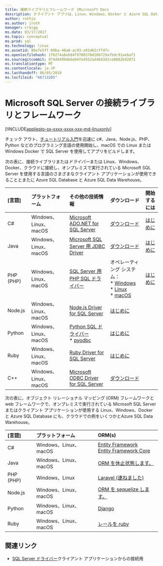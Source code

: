 ```yaml
---
title: 接続ライブラリとフレームワーク |Microsoft Docs
description: クライアント アプリは、Linux、Windows、Docker と Azure SQL Database と Azure SQL Data Warehouse にも、クラウドまたはオンプレミスで実行されている Microsoft SQL Server に接続するさまざまな言語から使用できる接続ドライバーの一覧を表示します。
author: rothja
ms.author: jroth
manager: craigg
ms.date: 03/17/2017
ms.topic: conceptual
ms.prod: sql
ms.technology: linux
ms.assetid: 80efe5ff-09ba-48a0-ac93-a91d62cff47c
ms.openlocfilehash: 1f0274a8eb84f9700378d266729afbdc91aebaf1
ms.sourcegitcommit: 074d44994b6e84fe4552ad4843d2ce0882b92871
ms.translationtype: MT
ms.contentlocale: ja-JP
ms.lasthandoff: 06/05/2019
ms.locfileid: "66713205"
---
```

# <a name="connectivity-libraries-and-frameworks-for-microsoft-sql-server"></a>Microsoft SQL Server の接続ライブラリとフレームワーク

[!INCLUDE[appliesto-ss-xxxx-xxxx-xxx-md-linuxonly](../includes/appliesto-ss-xxxx-xxxx-xxx-md-linuxonly.md)]

チェック アウト、[チュートリアル入門](https://aka.ms/sqldev)を迅速に c#、Java、Node.js、PHP、Python などのプログラミング言語の使用開始し、macOS での Linux または Windows Docker で SQL Server を使用してアプリをビルドします。

次の表に、接続ライブラリまたは*ドライバー*または Linux、Windows、Docker、クラウドに接続し、オンプレミスで実行されている Microsoft SQL Server を使用する言語のさまざまなクライアント アプリケーションが使用できることとまたに Azure SQL Database と Azure SQL Data Warehouse。 

| [言語] | プラットフォーム | その他の技術情報 | ダウンロード | 開始するには |
| :-- | :-- | :-- | :-- | :-- |
| C# | Windows、Linux、macOS | [Microsoft ADO.NET for SQL Server](https://msdn.microsoft.com/library/mt657768.aspx) | [ダウンロード](https://msdn.microsoft.com/vstudio/aa496123.aspx) | [はじめに](https://www.microsoft.com/sql-server/developer-get-started/csharp/ubuntu)
| Java | Windows、Linux、macOS | [Microsoft SQL Server 用 JDBC Driver](https://msdn.microsoft.com/library/mt484311.aspx) | [ダウンロード](https://go.microsoft.com/fwlink/?LinkId=245496) |  [はじめに](https://www.microsoft.com/sql-server/developer-get-started/java/ubuntu)
| PHP (PHP) | Windows、Linux、macOS| [SQL Server 用 PHP SQL ドライバー](../connect/php/microsoft-php-driver-for-sql-server.md) | オペレーティング システム： <br/> \* [Windows](https://www.microsoft.com/download/details.aspx?id=20098) <br/> \* [Linux](https://github.com/Microsoft/msphpsql/tree/dev#install-unix) <br/> \* [macOS](https://github.com/Microsoft/msphpsql/tree/dev#install-unix) |  [はじめに](https://www.microsoft.com/sql-server/developer-get-started/php/ubuntu)
| Node.js | Windows、Linux、macOS | [Node.js Driver for SQL Server](../connect/node-js/node-js-driver-for-sql-server.md) |  [はじめに](https://www.microsoft.com/sql-server/developer-get-started/node/ubuntu)
| Python | Windows、Linux、macOS | [Python SQL ドライバー](../connect/python/python-driver-for-sql-server.md) <br/> \* [pyodbc](https://msdn.microsoft.com/library/mt763257.aspx) |  [はじめに](https://www.microsoft.com/sql-server/developer-get-started/python/ubuntu)
| Ruby | Windows、Linux、macOS | [Ruby Driver for SQL Server](../connect/ruby/ruby-driver-for-sql-server.md) | [はじめに](https://www.microsoft.com/sql-server/developer-get-started/ruby/ubuntu)
| C++ | Windows、Linux、macOS | [Microsoft ODBC Driver for SQL Server](https://msdn.microsoft.com/library/mt654048(v=sql.1).aspx) | [ダウンロード](https://msdn.microsoft.com/library/mt654048(v=sql.1).aspx) |  

次の表に、オブジェクト リレーショナル マッピング (ORM) フレームワークと web フレームワークで、オンプレミスで実行されている Microsoft SQL Server またはクライアント アプリケーションが使用する Linux、Windows、Docker と Azure SQL Database にも、クラウドでの例をいくつかとAzure SQL Data Warehouse。 

| [言語] | プラットフォーム | ORM(s) |
| :-- | :-- | :-- |
| C# | Windows、Linux、macOS | [Entity Framework](https://docs.microsoft.com/ef)<br>[Entity Framework Core](https://docs.microsoft.com/ef/core/index) |
| Java | Windows、Linux、macOS |[ORM を休止状態します。](https://hibernate.org/orm)|
| PHP (PHP) | Windows、Linux | [Laravel (連ねました)](https://laravel.com/docs/5.0/eloquent) |
| Node.js | Windows、Linux、macOS | [ORM を sequelize します。](https://docs.sequelizejs.com) |
| Python | Windows、Linux、macOS |[Django](https://www.djangoproject.com/) |
| Ruby | Windows、Linux、macOS | [レールを ruby](https://rubyonrails.org/) |

## <a name="related-links"></a>関連リンク
- [SQL Server ドライバー](https://msdn.microsoft.com/library/mt654049.aspx)クライアント アプリケーションからの接続用
